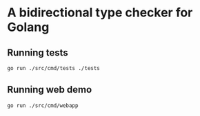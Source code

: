 # A bidirectional type checker for Golang

## Running tests

```sh
go run ./src/cmd/tests ./tests
```

## Running web demo

```sh
go run ./src/cmd/webapp
```

